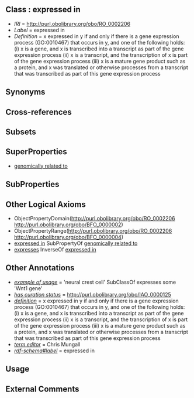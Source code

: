 
## Class : expressed in

 * *IRI* = http://purl.obolibrary.org/obo/RO_0002206
 * *Label* = expressed in
 * *Definition* = x expressed in y if and only if there is a gene expression process (GO:0010467) that occurs in y, and one of the following holds: (i) x is a gene, and x is transcribed into a transcript as part of the gene expression process (ii) x is a transcript, and the transcription of x is part of the gene expression process (iii) x is a mature gene product such as a protein, and x was translated or otherwise processes from a transcript that was transcribed as part of this gene expression process

## Synonyms


## Cross-references


## Subsets


## SuperProperties

 * [genomically related to](../../RO/30/RO_0002330.md)

## SubProperties


## Other Logical Axioms

 * ObjectPropertyDomain(<http://purl.obolibrary.org/obo/RO_0002206> <http://purl.obolibrary.org/obo/BFO_0000002>)
 * ObjectPropertyRange(<http://purl.obolibrary.org/obo/RO_0002206> <http://purl.obolibrary.org/obo/BFO_0000004>)
 * [expressed in](../../RO/06/RO_0002206.md) SubPropertyOf [genomically related to](../../RO/30/RO_0002330.md)
 * [expresses](../../RO/92/RO_0002292.md) InverseOf [expressed in](../../RO/06/RO_0002206.md)

## Other Annotations

 * *[example of usage](../../IAO/12/IAO_0000112.md)* = 'neural crest cell' SubClassOf expresses some 'Wnt1 gene'
 * *[has curation status](../../IAO/14/IAO_0000114.md)* = http://purl.obolibrary.org/obo/IAO_0000125
 * *[definition](../../IAO/15/IAO_0000115.md)* = x expressed in y if and only if there is a gene expression process (GO:0010467) that occurs in y, and one of the following holds: (i) x is a gene, and x is transcribed into a transcript as part of the gene expression process (ii) x is a transcript, and the transcription of x is part of the gene expression process (iii) x is a mature gene product such as a protein, and x was translated or otherwise processes from a transcript that was transcribed as part of this gene expression process
 * *[term editor](../../IAO/17/IAO_0000117.md)* = Chris Mungall
 * *[rdf-schema#label](../../el/rdf-schema#label.md)* = expressed in

## Usage


## External Comments

